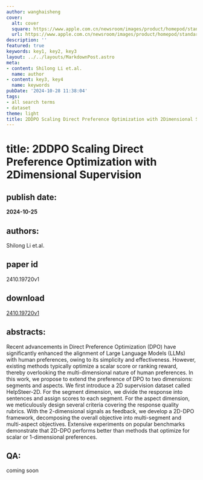 ```yaml
---
author: wanghaisheng
cover:
  alt: cover
  square: https://www.apple.com.cn/newsroom/images/product/homepod/standard/Apple-HomePod-hero-230118_big.jpg.large_2x.jpg
  url: https://www.apple.com.cn/newsroom/images/product/homepod/standard/Apple-HomePod-hero-230118_big.jpg.large_2x.jpg
description: ''
featured: true
keywords: key1, key2, key3
layout: ../../layouts/MarkdownPost.astro
meta:
- content: Shilong Li et.al.
  name: author
- content: key3, key4
  name: keywords
pubDate: '2024-10-28 11:38:04'
tags:
- all search terms
- dataset
theme: light
title: 2DDPO Scaling Direct Preference Optimization with 2Dimensional Supervision
---
```


# title: 2DDPO Scaling Direct Preference Optimization with 2Dimensional Supervision 
## publish date: 
**2024-10-25** 
## authors: 
  Shilong Li et.al. 
## paper id
2410.19720v1
## download
[2410.19720v1](http://arxiv.org/abs/2410.19720v1)
## abstracts:
Recent advancements in Direct Preference Optimization (DPO) have significantly enhanced the alignment of Large Language Models (LLMs) with human preferences, owing to its simplicity and effectiveness. However, existing methods typically optimize a scalar score or ranking reward, thereby overlooking the multi-dimensional nature of human preferences. In this work, we propose to extend the preference of DPO to two dimensions: segments and aspects. We first introduce a 2D supervision dataset called HelpSteer-2D. For the segment dimension, we divide the response into sentences and assign scores to each segment. For the aspect dimension, we meticulously design several criteria covering the response quality rubrics. With the 2-dimensional signals as feedback, we develop a 2D-DPO framework, decomposing the overall objective into multi-segment and multi-aspect objectives. Extensive experiments on popular benchmarks demonstrate that 2D-DPO performs better than methods that optimize for scalar or 1-dimensional preferences.
## QA:
coming soon
